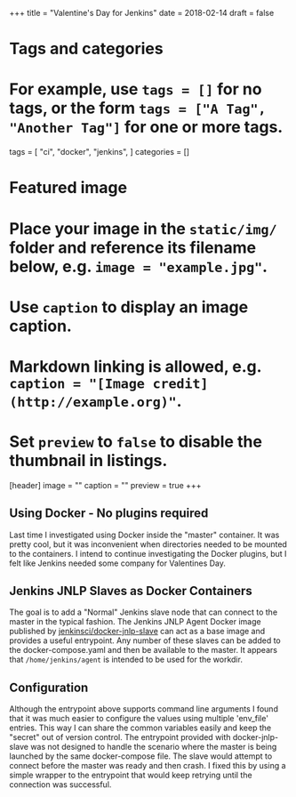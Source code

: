 +++
title = "Valentine's Day for Jenkins"
date = 2018-02-14
draft = false

# Tags and categories
# For example, use `tags = []` for no tags, or the form `tags = ["A Tag", "Another Tag"]` for one or more tags.
tags = [
    "ci",
    "docker",
    "jenkins",
]
categories = []

# Featured image
# Place your image in the `static/img/` folder and reference its filename below, e.g. `image = "example.jpg"`.
# Use `caption` to display an image caption.
#   Markdown linking is allowed, e.g. `caption = "[Image credit](http://example.org)"`.
# Set `preview` to `false` to disable the thumbnail in listings.
[header]
image = ""
caption = ""
preview = true
+++

## Using Docker - No plugins required

Last time I investigated using Docker inside the "master" container. It was
pretty cool, but it was inconvenient when directories needed to be mounted to
the containers. I intend to continue investigating the Docker plugins, but I
felt like Jenkins needed some company for Valentines Day.

## Jenkins JNLP Slaves as Docker Containers

The goal is to add a "Normal" Jenkins slave node that can connect to the master
in the typical fashion.  The Jenkins JNLP Agent Docker image published by
[jenkinsci/docker-jnlp-slave](https://github.com/jenkinsci/docker-jnlp-slave)
can act as a base image and provides a useful entrypoint. Any number of these
slaves can be added to the docker-compose.yaml and then be available to the master.
It appears that `/home/jenkins/agent` is intended to be used for the workdir.

## Configuration

Although the entrypoint above supports command line arguments I found that it
was much easier to configure the values using multiple 'env_file' entries. This
way I can share the common variables easily and keep the "secret" out of
version control. The entrypoint provided with docker-jnlp-slave was not
designed to handle the scenario where the master is being launched by the same
docker-compose file. The slave would attempt to connect before the master was
ready and then crash. I fixed this by using a simple wrapper to the entrypoint
that would keep retrying until the connection was successful.
